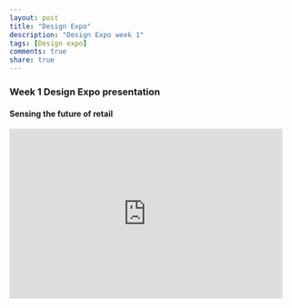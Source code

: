 ```yaml
---
layout: post
title: "Design Expo"
description: "Design Expo week 1"
tags: [Design expo]
comments: true  
share: true
---
```


### Week 1 Design Expo presentation

#### Sensing the future of retail

<iframe src="https://docs.google.com/presentation/d/1M6KbpjVgGTAmso_Edl8Z_o3gKrLXLdn-oafEQJR2qbI/embed?start=false&loop=false&delayms=3000" frameborder="0" width="480" height="299" allowfullscreen="true" mozallowfullscreen="true" webkitallowfullscreen="true"></iframe>